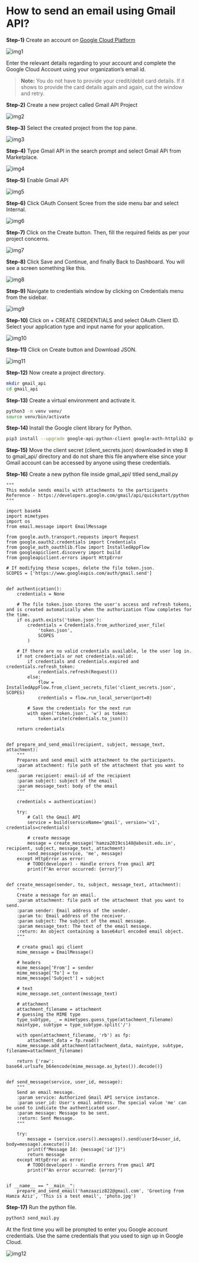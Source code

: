 # How to send an email using Gmail API?

**Step-1)** Create an account on [Google Cloud Platform](https://cloud.google.com/)

![img1](img\img1.png)

Enter the relevant details regarding to your account and complete the Google Cloud Account using your organization’s email id.

> **Note:** You do not have to provide your credit/debit card details. If it shows to provide the card details again and again, cut the window and retry.

**Step-2)** Create a new project called Gmail API Project

![img2](img\img2.png)

**Step-3)** Select the created project from the top pane.

![img3](img\img3.png)

**Step-4)** Type Gmail API in the search prompt and select Gmail APi from Marketplace.

![img4](img\img4.png)

**Step-5)** Enable Gmail API

![img5](img\img5.png)

**Step-6)** Click OAuth Consent Scree from the side menu bar and select Internal.

![img6](img\img6.png)

**Step-7)** Click on the Create button. Then, fill the required fields as per your project concerns.

![img7](img\img7.png)

**Step-8)** Click Save and Continue, and finally Back to Dashboard. You will see a screen something like this.

![img8](img\img8.png)

**Step-9)** Navigate to credentials window by clicking on Credentials menu from the sidebar.

![img9](img\img9.png)

**Step-10)** Click on + CREATE CREDENTIALS and select OAuth Client ID. Select your application type and input name for your application.

![img10](img\img10.png)

**Step-11)** Click on Create button and Download JSON.

![img11](img\img11.png)

**Step-12)** Now create a project directory.

```bash
mkdir gmail_api
cd gmail_api
```

**Step-13)** Create a virtual environment and activate it.

```bash
python3 -m venv venv/
source venv/bin/activate
```

**Step-14)** Install the Google client library for Python.

```bash
pip3 install --upgrade google-api-python-client google-auth-httplib2 google-auth-oauthlib
```

**Step-15)** Move the client secret (client_secrets.json) downloaded in step 8 to gmail_api/ directory and do not share this file anywhere else since your Gmail account can be accessed by anyone using these credentials.

**Step-16)** Create a new python file inside gmail_api/ titled send_mail.py

```code
"""
This module sends emails with attachments to the participants
Reference - https://developers.google.com/gmail/api/quickstart/python
"""

import base64
import mimetypes
import os
from email.message import EmailMessage

from google.auth.transport.requests import Request
from google.oauth2.credentials import Credentials
from google_auth_oauthlib.flow import InstalledAppFlow
from googleapiclient.discovery import build
from googleapiclient.errors import HttpError

# If modifying these scopes, delete the file token.json.
SCOPES = ['https://www.googleapis.com/auth/gmail.send']


def authentication():
    credentials = None

    # The file token.json stores the user's access and refresh tokens, and is created automatically when the authorization flow completes for the time.
    if os.path.exists('token.json'):
        credentials = Credentials.from_authorized_user_file(
            'token.json',
            SCOPES
        )

    # If there are no valid credentials available, le the user log in.
    if not credentials or not credentials.valid:
        if credentials and credentials.expired and credentials.refresh_token:
            credentials.refresh(Request())
        else:
            flow = InstalledAppFlow.from_client_secrets_file('client_secrets.json', SCOPES)
            credentials = flow.run_local_server(port=0)

        # Save the credentials for the next run
        with open('token.json', 'w') as token:
            token.write(credentials.to_json())

    return credentials


def prepare_and_send_email(recipient, subject, message_text, attachment):
    """
    Prepares and send email with attachment to the participants.
    :param attachment: file path of the attachment that you want to send.
    :param recipient: email-id of the recipient
    :param subject: subject of the email
    :param message_text: body of the email
    """

    credentials = authentication()

    try:
        # Call the Gmail API
        service = build(serviceName='gmail', version='v1', credentials=credentials)

        # create message
        message = create_message('hamza2019cs148@abesit.edu.in', recipient, subject, message_text, attachment)
        send_message(service, 'me', message)
    except HttpError as error:
        # TODO(developer) - Handle errors from gmail API
        print(f"An error occurred: {error}")


def create_message(sender, to, subject, message_text, attachment):
    """
    Create a message for an email.
    :param attachment: file path of the attachment that you want to send.
    :param sender: Email address of the sender.
    :param to: Email address of the receiver.
    :param subject: The subject of the email message.
    :param message_text: The text of the email message.
    :return: An object containing a base64url encoded email object.
    """

    # create gmail api client
    mime_message = EmailMessage()

    # headers
    mime_message['From'] = sender
    mime_message['To'] = to
    mime_message['Subject'] = subject

    # text
    mime_message.set_content(message_text)

    # attachment
    attachment_filename = attachment
    # guessing the MIME type
    type_subtype, _ = mimetypes.guess_type(attachment_filename)
    maintype, subtype = type_subtype.split('/')

    with open(attachment_filename, 'rb') as fp:
        attachment_data = fp.read()
    mime_message.add_attachment(attachment_data, maintype, subtype, filename=attachment_filename)

    return {'raw': base64.urlsafe_b64encode(mime_message.as_bytes()).decode()}


def send_message(service, user_id, message):
    """
    Send an email message.
    :param service: Authorized Gmail API service instance.
    :param user_id: User's email address. The special value 'me' can be used to indicate the authenticated user.
    :param message: Message to be sent.
    :return: Sent Message.
    """

    try:
        message = (service.users().messages().send(userId=user_id, body=message).execute())
        print(f"Message Id: {message['id']}")
        return message
    except HttpError as error:
        # TODO(developer) - Handle errors from gmail API
        print(f"An error occurred: {error}")


if __name__ == "__main__":
    prepare_and_send_email('hamzaaziz822@gmail.com', 'Greeting from Hamza Aziz', 'This is a test email', 'photo.jpg')
```

**Step-17)** Run the python file.

```bash
python3 send_mail.py
```

At the first time you will be prompted to enter you Google account credentials. Use the same credentials that you used to sign up in Google Cloud.

![img12](img\img12.png)
